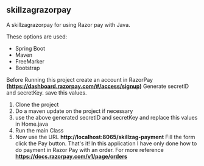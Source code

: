 ## skillzagrazorpay

A skillzagrazorpay for using Razor pay with Java.

These options are used:

- Spring Boot
- Maven
- FreeMarker
- Bootstrap

Before Running this project create an account in RazorPay **(https://dashboard.razorpay.com/#/access/signup)** Generate secretID and secretKey. save this values.

1. Clone the project
2. Do a maven update on the project if necessary
3. use the above generated secretID and secretKey and replace this values in Home.java
4. Run the main Class 
5. Now use the URL **http://localhost:8065/skillzag-payment** Fill the form click the Pay button. That's it!
In this application I have only done how to do payment in Razor Pay with an order. For more reference **https://docs.razorpay.com/v1/page/orders**